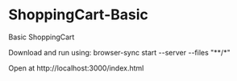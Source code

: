 # ShoppingCart-Basic
Basic ShoppingCart

Download and run using:
browser-sync start --server --files "**/*"

Open at http://localhost:3000/index.html
